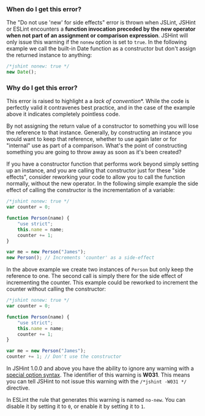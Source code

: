 <!---
{
    "titles": [
        "Do not use 'new' for side effects",
        "W031"
    ],
    "slugs": [
        "do-not-use-new-for-side-effects",
        "w031"
    ],
    "linters": [
        "jslint",
        "jshint",
        "eslint"
    ],
    "author": "jallardice"
}
-->

### When do I get this error?

The "Do not use 'new' for side effects" error is thrown when JSLint, JSHint or
ESLint encounters a **function invocation preceded by the new operator when not
part of an assignment or comparison expression**. JSHint will only issue this
warning if the `nonew` option is set to `true`.  In the following example we
call the built-in Date function as a constructor but don't assign the returned
instance to anything:

<!---
{
    "linter": "jslint",
    "eslint": {
        "no-new": 1
    }
}
-->
```javascript
/*jshint nonew: true */
new Date();
```

### Why do I get this error?

This error is raised to highlight a a *lack of convention**. While the code is
perfectly valid it contravenes best practice, and in the case of the example
above it indicates completely pointless code.

By not assigning the return value of a constructor to something you will lose
the reference to that instance. Generally, by constructing an instance you would
want to keep that reference, whether to use again later or for "internal" use as
part of a comparison. What's the point of constructing something you are going
to throw away as soon as it's been created?

If you have a constructor function that performs work beyond simply setting up
an instance, and you are calling that constructor just for these "side effects",
consider reworking your code to allow you to call the function normally, without
the new operator. In the following simple example the side effect of calling the
constructor is the incrementation of a variable:

<!---
{
    "linter": "jslint"
}
-->
```js
/*jshint nonew: true */
var counter = 0;

function Person(name) {
    "use strict";
    this.name = name;
    counter += 1;
}

var me = new Person("James");
new Person(); // Increments 'counter' as a side-effect
```

In the above example we create two instances of `Person` but only keep the
reference to one. The second call is simply there for the side effect of
incrementing the counter. This example could be reworked to increment the
counter without calling the constructor:

<!---
{
    "linter": "jslint"
}
-->
```js
/*jshint nonew: true */
var counter = 0;

function Person(name) {
    "use strict";
    this.name = name;
    counter += 1;
}

var me = new Person("James");
counter += 1; // Don't use the constructor
```

In JSHint 1.0.0 and above you have the ability to ignore any warning with a
[special option syntax][jshintopts]. The identifier of this warning is **W031**.
This means you can tell JSHint to not issue this warning with the `/*jshint
-W031 */` directive.

In ESLint the rule that generates this warning is named `no-new`. You can
disable it by setting it to `0`, or enable it by setting it to `1`.

[jshintopts]: http://jshint.com/docs/#options
[es5-12.6.4]: http://es5.github.io/#x12.6.4
